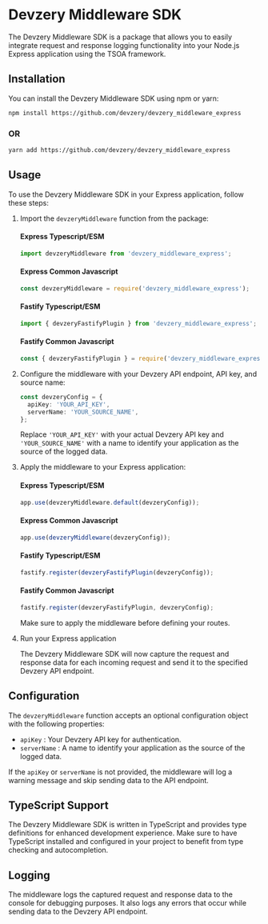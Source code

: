 # Devzery Middleware SDK

The Devzery Middleware SDK is a package that allows you to easily integrate request and response logging functionality into your Node.js Express application using the TSOA framework.

## Installation

You can install the Devzery Middleware SDK using npm or yarn:

```bash
npm install https://github.com/devzery/devzery_middleware_express
```
### OR

```bash
yarn add https://github.com/devzery/devzery_middleware_express
```


## Usage

To use the Devzery Middleware SDK in your Express application, follow these steps:

1. Import the `devzeryMiddleware` function from the package:

   #### Express Typescript/ESM
   ```typescript
   import devzeryMiddleware from 'devzery_middleware_express';
   ```
   #### Express Common Javascript
   ```javascript
   const devzeryMiddleware = require('devzery_middleware_express');
   ```
   #### Fastify Typescript/ESM
   ```typescript
   import { devzeryFastifyPlugin } from 'devzery_middleware_express';
   ```
   #### Fastify Common Javascript
   ```javascript
   const { devzeryFastifyPlugin } = require('devzery_middleware_express');
   ```

2. Configure the middleware with your Devzery API endpoint, API key, and source name:

   ```typescript
   const devzeryConfig = {
     apiKey: 'YOUR_API_KEY',
     serverName: 'YOUR_SOURCE_NAME',
   };
   ```


   Replace `'YOUR_API_KEY'` with your actual Devzery API key and `'YOUR_SOURCE_NAME'` with a name to identify your application as the source of the logged data.

3. Apply the middleware to your Express application:

   #### Express Typescript/ESM
   ```typescript
   app.use(devzeryMiddleware.default(devzeryConfig));
   ```
   #### Express Common Javascript
   ```javascript
   app.use(devzeryMiddleware(devzeryConfig));
   ```
   #### Fastify Typescript/ESM
   ```typescript
   fastify.register(devzeryFastifyPlugin(devzeryConfig));
   ```
   #### Fastify Common Javascript
   ```javascript
   fastify.register(devzeryFastifyPlugin, devzeryConfig);
   ```

   Make sure to apply the middleware before defining your routes.

4. Run your Express application

   The Devzery Middleware SDK will now capture the request and response data for each incoming request and send it to the specified Devzery API endpoint.

## Configuration

The `devzeryMiddleware` function accepts an optional configuration object with the following properties:

- `apiKey` : Your Devzery API key for authentication.
- `serverName` : A name to identify your application as the source of the logged data.

If the `apiKey` or `serverName` is not provided, the middleware will log a warning message and skip sending data to the API endpoint.

## TypeScript Support

The Devzery Middleware SDK is written in TypeScript and provides type definitions for enhanced development experience. Make sure to have TypeScript installed and configured in your project to benefit from type checking and autocompletion.

## Logging

The middleware logs the captured request and response data to the console for debugging purposes. It also logs any errors that occur while sending data to the Devzery API endpoint.

